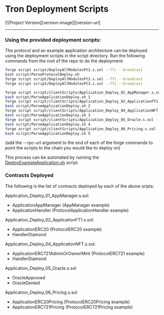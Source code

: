 # Tron Deployment Scripts
[![Project Version][version-image]][version-url]

---

### Using the provided deployment scripts: 

The protocol and an example application architecture can be deployed using the deployment scripts in the script directory. Run the following commands from the root of the repo to do the deployment:

```bash
forge script script/DeployAllModulesPt1.s.sol --ffi --broadcast
bash script/ParseProtocolDeploy.sh
forge script script/DeployAllModulesPt2.s.sol --ffi --broadcast
forge script script/DeployAllModulesPt3.s.sol --ffi --broadcast

forge script script/clientScripts/Application_Deploy_01_AppManager.s.sol --ffi --broadcast
bash script/ParseApplicationDeploy.sh 1
forge script script/clientScripts/Application_Deploy_02_ApplicationFT1.s.sol --ffi --broadcast 
bash script/ParseApplicationDeploy.sh 2
forge script script/clientScripts/Application_Deploy_04_ApplicationNFT.s.sol --ffi --broadcast
bash script/ParseApplicationDeploy.sh 3
forge script script/clientScripts/Application_Deploy_05_Oracle.s.sol --ffi --broadcast 
bash script/ParseApplicationDeploy.sh 4
forge script script/clientScripts/Application_Deploy_06_Pricing.s.sol --ffi --broadcast
bash script/ParseApplicationDeploy.sh 5
```

(add the --rpc-url argument to the end of each of the forge commands to point the scripts to the chain you would like to deploy on)

This process can be automated by running the [DeployExampleApplication.sh](../../../script/deploy/DeployExampleApplication.sh) script.

### Contracts Deployed

The following is the list of contracts deployed by each of the above sripts:

Application_Deploy_01_AppManager.s.sol:
- ApplicationAppManager (AppManager example)
- ApplicationHandler (ProtocolApplicationHandler example)

Application_Deploy_02_ApplicationFT1.s.sol:
- ApplicationERC20 (ProtocolERC20 example)
- HandlerDiamond 

Application_Deploy_04_ApplicationNFT.s.sol:
- ApplicationERC721AdminOrOwnerMint (ProtocolERC721 example)
- HandlerDiamond

Application_Deploy_05_Oracle.s.sol 
- OracleApproved
- OracleDenied 

Application_Deploy_06_Pricing.s.sol
- ApplicationERC20Pricing (ProtocolERC20Pricing example)
- ApplicationERC721Pricing (ProtocolERC721Pricing example)